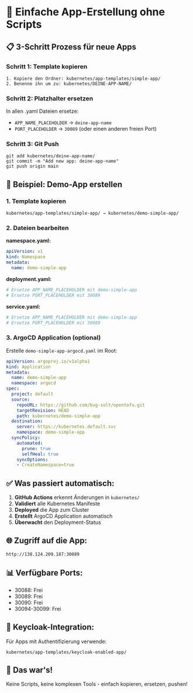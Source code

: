 # 🚀 Einfache App-Erstellung ohne Scripts

## 📋 3-Schritt Prozess für neue Apps

### Schritt 1: Template kopieren
```
1. Kopiere den Ordner: kubernetes/app-templates/simple-app/
2. Benenne ihn um zu: kubernetes/DEINE-APP-NAME/
```

### Schritt 2: Platzhalter ersetzen
In allen .yaml Dateien ersetze:
- `APP_NAME_PLACEHOLDER` → `deine-app-name`
- `PORT_PLACEHOLDER` → `30089` (oder einen anderen freien Port)

### Schritt 3: Git Push
```
git add kubernetes/deine-app-name/
git commit -m "Add new app: deine-app-name"
git push origin main
```

## 🎯 Beispiel: Demo-App erstellen

### 1. Template kopieren
```
kubernetes/app-templates/simple-app/ → kubernetes/demo-simple-app/
```

### 2. Dateien bearbeiten

**namespace.yaml:**
```yaml
apiVersion: v1
kind: Namespace
metadata:
  name: demo-simple-app
```

**deployment.yaml:**
```yaml
# Ersetze APP_NAME_PLACEHOLDER mit demo-simple-app
# Ersetze PORT_PLACEHOLDER mit 30089
```

**service.yaml:**
```yaml
# Ersetze APP_NAME_PLACEHOLDER mit demo-simple-app  
# Ersetze PORT_PLACEHOLDER mit 30089
```

### 3. ArgoCD Application (optional)
Erstelle `demo-simple-app-argocd.yaml` im Root:
```yaml
apiVersion: argoproj.io/v1alpha1
kind: Application
metadata:
  name: demo-simple-app
  namespace: argocd
spec:
  project: default
  source:
    repoURL: https://github.com/bug-sult/opentofu.git
    targetRevision: HEAD
    path: kubernetes/demo-simple-app
  destination:
    server: https://kubernetes.default.svc
    namespace: demo-simple-app
  syncPolicy:
    automated:
      prune: true
      selfHeal: true
    syncOptions:
    - CreateNamespace=true
```

## ✅ Was passiert automatisch:

1. **GitHub Actions** erkennt Änderungen in `kubernetes/`
2. **Validiert** alle Kubernetes Manifeste
3. **Deployed** die App zum Cluster
4. **Erstellt** ArgoCD Application automatisch
5. **Überwacht** den Deployment-Status

## 🌐 Zugriff auf die App:
```
http://138.124.209.187:30089
```

## 📊 Verfügbare Ports:
- 30088: Frei
- 30089: Frei  
- 30090: Frei
- 30094-30099: Frei

## 🔧 Keycloak-Integration:
Für Apps mit Authentifizierung verwende:
```
kubernetes/app-templates/keycloak-enabled-app/
```

## 🎉 Das war's!
Keine Scripts, keine komplexen Tools - einfach kopieren, ersetzen, pushen!
